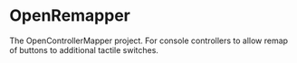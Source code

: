 OpenRemapper
============

The OpenControllerMapper project. For console controllers to allow remap of buttons to additional tactile switches.
